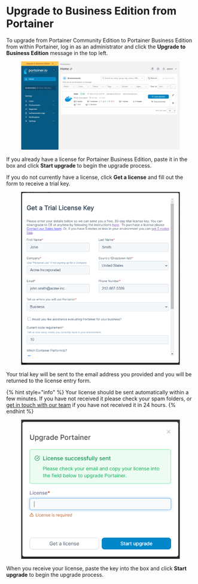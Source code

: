 # Upgrade to Business Edition from Portainer

To upgrade from Portainer Community Edition to Portainer Business Edition from within Portainer, log in as an administrator and click the **Upgrade to Business Edition** message in the top left.

<figure><img src="../../../.gitbook/assets/2.17-upgrade-tobe-inapp.gif" alt=""><figcaption></figcaption></figure>

If you already have a license for Portainer Business Edition, paste it in the box and click **Start upgrade** to begin the upgrade process.

If you do not currently have a license, click **Get a license** and fill out the form to receive a trial key.

<figure><img src="../../../.gitbook/assets/2.17-upgrade-tobe-inapp-licenseform.png" alt=""><figcaption></figcaption></figure>

Your trial key will be sent to the email address you provided and you will be returned to the license entry form.

{% hint style="info" %}
Your license should be sent automatically within a few minutes. If you have not received it please check your spam folders, or [get in touch with our team](mailto:success@portainer.io) if you have not received it in 24 hours.
{% endhint %}

<figure><img src="../../../.gitbook/assets/2.17-upgrade-tobe-inapp-licensesent.png" alt=""><figcaption></figcaption></figure>

When you receive your license, paste the key into the box and click **Start upgrade** to begin the upgrade process.

